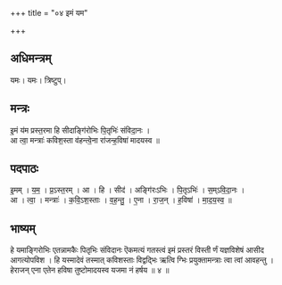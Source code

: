 +++
title = "०४ इमं यम"

+++
## अधिमन्त्रम्
यमः। यमः। त्रिष्टुप्।

## मन्त्रः
इ॒मं य॑म प्रस्त॒रमा हि सीदाङ्गि॑रोभिः पि॒तृभिः॑ संविदा॒नः ।  
आ त्वा॒ मन्त्राः॑ कविश॒स्ता व॑हन्त्वे॒ना रा॑जन्ह॒विषा॑ मादयस्व ॥

## पदपाठः
इ॒मम् । य॒म॒ । प्र॒ऽस्त॒रम् । आ । हि । सीद॑ । अङ्गि॑रःऽभिः । पि॒तृऽभिः॑ । स॒म्ऽवि॒दा॒नः ।  
आ । त्वा॒ । मन्त्राः॑ । क॒वि॒ऽश॒स्ताः । व॒ह॒न्तु॒ । ए॒ना । रा॒ज॒न् । ह॒विषा॑ । मा॒द॒य॒स्व॒ ॥

## भाष्यम्
हे यमाङ्गिरोभिः एतन्नामकैः पितृभिः संविदानः ऎकमत्यं गतस्त्वं इमं प्रस्तरं विस्ती र्णं यज्ञविशेषं आसीद आगत्योपविश । हि यस्मादेवं तस्मात् कविशस्ताः विद्वद्भिः ऋत्वि ग्भिः प्रयुक्तामन्त्राः त्वा त्वां आवहन्तु । हेराजन् एना एतेन हविषा तुष्टोमादयस्व यजमा नं हर्षय ॥ ४ ॥